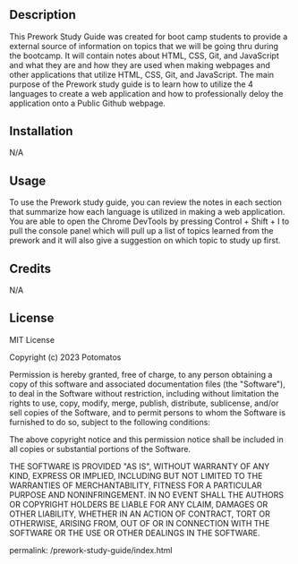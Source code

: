 # <Prework Study Guide>

## Description

This Prework Study Guide was created for boot camp students to provide a external source of information on topics that we will be going thru during the bootcamp. It will contain notes about HTML, CSS, Git, and JavaScript and what they are and how they are used when making webpages and other applications that utilize HTML, CSS, Git, and JavaScript. The main purpose of the Prework study guide is to learn how to utilize the 4 languages to create a web application and how to professionally deloy the application onto a Public Github webpage. 

## Installation

N/A

## Usage

To use the Prework study guide, you can review the notes in each section that summarize how each language is utilized in making a web application. You are able to open the Chrome DevTools by pressing Control + Shift + I to pull the console panel which will pull up a list of topics learned from the prework and it will also give a suggestion on which topic to study up first. 

## Credits

N/A

## License

MIT License

Copyright (c) 2023 Potomatos

Permission is hereby granted, free of charge, to any person obtaining a copy
of this software and associated documentation files (the "Software"), to deal
in the Software without restriction, including without limitation the rights
to use, copy, modify, merge, publish, distribute, sublicense, and/or sell
copies of the Software, and to permit persons to whom the Software is
furnished to do so, subject to the following conditions:

The above copyright notice and this permission notice shall be included in all
copies or substantial portions of the Software.

THE SOFTWARE IS PROVIDED "AS IS", WITHOUT WARRANTY OF ANY KIND, EXPRESS OR
IMPLIED, INCLUDING BUT NOT LIMITED TO THE WARRANTIES OF MERCHANTABILITY,
FITNESS FOR A PARTICULAR PURPOSE AND NONINFRINGEMENT. IN NO EVENT SHALL THE
AUTHORS OR COPYRIGHT HOLDERS BE LIABLE FOR ANY CLAIM, DAMAGES OR OTHER
LIABILITY, WHETHER IN AN ACTION OF CONTRACT, TORT OR OTHERWISE, ARISING FROM,
OUT OF OR IN CONNECTION WITH THE SOFTWARE OR THE USE OR OTHER DEALINGS IN THE
SOFTWARE.

permalink: /prework-study-guide/index.html
